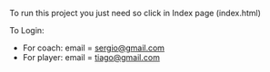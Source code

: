 To run this project you just need so click in Index page (index.html)


To Login:

- For coach: email = sergio@gmail.com
- For player: email = tiago@gmail.com